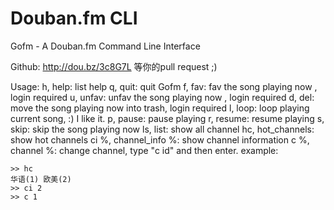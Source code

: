 Douban.fm CLI
=============
Gofm - A Douban.fm Command Line Interface

Github: 
    http://dou.bz/3c8G7L
    等你的pull request ;)

Usage:
    h, help: list help
    q, quit: quit Gofm
    f, fav: fav the song playing now , login required
    u, unfav: unfav the song playing now , login required
    d, del: move the song playing now into trash,  login required
    l, loop: loop playing current song, :) I like it.
    p, pause: pause playing
    r, resume: resume playing
    s, skip: skip the song playing now
    ls, list: show all channel
    hc, hot_channels: show hot channels
    ci %, channel_info %: show channel information
    c %, channel %: change channel, type "c id" and then enter. example:

    >> hc
    华语(1) 欧美(2)
    >> ci 2
    >> c 1
    
